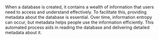 When a database is created, it contains a wealth of information that users need to access and understand effectively. 
To facilitate this, providing metadata about the database is essential. Over time, information entropy can occur, 
but metadata helps people use the information efficiently. 
This automated process aids in reading the database and delivering detailed metadata about it.
